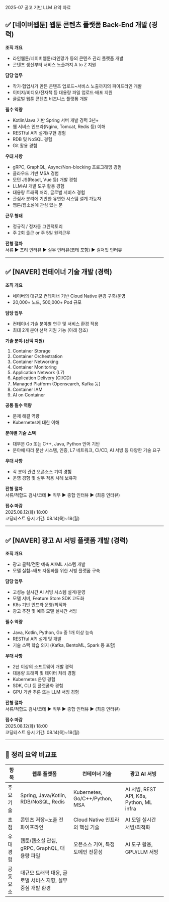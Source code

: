 2025-07 공고 기반
LLM 요약 자료

## ✅ [네이버웹툰] 웹툰 콘텐츠 플랫폼 Back-End 개발 (경력)

**조직 개요**

- 라인웹툰/네이버웹툰/라인망가 등의 콘텐츠 관리 플랫폼 개발
- 콘텐츠 생산부터 서비스 노출까지 A to Z 지원

**담당 업무**

- 작가·협업사가 만든 콘텐츠 업로드~서비스 노출까지의 파이프라인 개발
- 이미지/비디오/전자책 등 대용량 파일 업로드·배포 지원
- 글로벌 웹툰 콘텐츠 비즈니스 플랫폼 개발

**필수 역량**

- Kotlin/Java 기반 Spring 서버 개발 경력 3년+
- 웹 서비스 인프라(Nginx, Tomcat, Redis 등) 이해
- RESTful API 설계/구현 경험
- RDB 및 NoSQL 경험
- Git 활용 경험

**우대 사항**

- gRPC, GraphQL, Async/Non-blocking 프로그래밍 경험
- 클라우드 기반 MSA 경험
- 모던 JS(React, Vue 등) 개발 경험
- LLM·AI 개발 도구 활용 경험
- 대용량 트래픽 처리, 글로벌 서비스 경험
- 관심사 분리에 기반한 유연한 시스템 설계 가능자
- 웹툰/웹소설에 관심 있는 분
    

**근무 형태**

- 정규직 / 정자동 그린팩토리
- 주 2회 출근 or 주 5일 원격근무
    

**전형 절차**  
서류 ▶ 프리 인터뷰 ▶ 실무 인터뷰(코테 포함) ▶ 컬쳐핏 인터뷰

---

## ✅ [NAVER] 컨테이너 기술 개발 (경력)

**조직 개요**
- 네이버의 대규모 컨테이너 기반 Cloud Native 환경 구축/운영
- 20,000+ 노드, 500,000+ Pod 규모
    

**담당 업무**
- 컨테이너 기술 분야별 연구 및 서비스 환경 적용
- 최대 2개 분야 선택 지원 가능 (아래 참조)
    

**기술 분야 (선택 지원)**

1. Container Storage
2. Container Orchestration
3. Container Networking
4. Container Monitoring
5. Application Network (L7)
6. Application Delivery (CI/CD)
7. Managed Platform (Opensearch, Kafka 등)
8. Container IAM
9. AI on Container
    

**공통 필수 역량**
- 문제 해결 역량
- Kubernetes에 대한 이해
    

**분야별 기술 스택**
- 대부분 Go 또는 C++, Java, Python 언어 기반
- 분야에 따라 분산 시스템, 인증, L7 네트워크, CI/CD, AI 서빙 등 다양한 기술 요구
    

**우대 사항**

- 각 분야 관련 오픈소스 기여 경험
- 운영 경험 및 실무 적용 사례 보유자
    

**전형 절차**  
서류/적합도 검사/코테 ▶ 직무 ▶ 종합 인터뷰 ▶ (최종 인터뷰)

**접수 마감**  
2025.08.12(화) 18:00  
코딩테스트 응시 기간: 08.14(목)~18(월)

---

## ✅ [NAVER] 광고 AI 서빙 플랫폼 개발 (경력)

**조직 개요**

- 광고 클릭/전환 예측 AI/ML 시스템 개발
- 모델 실험~배포 자동화를 위한 서빙 플랫폼 구축
    

**담당 업무**

- 고성능 실시간 AI 서빙 시스템 설계/운영
- 모델 서버, Feature Store SDK 고도화
- K8s 기반 인프라 운영/최적화
- 광고 추천 및 예측 모델 실시간 서빙
    

**필수 역량**
- Java, Kotlin, Python, Go 중 1개 이상 능숙
- RESTful API 설계 및 개발
- 기술 스택 학습 의지 (Kafka, BentoML, Spark 등 포함)
    

**우대 사항**

- 2년 이상의 소프트웨어 개발 경력
- 대용량 트래픽 및 데이터 처리 경험
- Kubernetes 운영 경험
- SDK, CLI 등 플랫폼화 경험
- GPU 기반 추론 또는 LLM 서빙 경험
    

**전형 절차**  
서류/적합도 검사/코테 ▶ 직무 ▶ 종합 인터뷰 ▶ (최종 인터뷰)

**접수 마감**  
2025.08.12(화) 18:00  
코딩테스트 응시 기간: 08.14(목)~18(월)

---

## 🧭 정리 요약 비교표

| 항목    | 웹툰 플랫폼                                | 컨테이너 기술                        | 광고 AI 서빙                               |
| ----- | ------------------------------------- | ------------------------------ | -------------------------------------- |
| 주요 기술 | Spring, Java/Kotlin, RDB/NoSQL, Redis | Kubernetes, Go/C++/Python, MSA | AI 서빙, REST API, K8s, Python, ML infra |
| 초점    | 콘텐츠 저장~노출 전 파이프라인                     | Cloud Native 인프라의 핵심 기술        | AI 모델 실시간 서빙/최적화                       |
| 우대 경험 | 웹툰/웹소설 관심, gRPC, GraphQL, 대용량 파일      | 오픈소스 기여, 특정 도메인 전문성            | AI 도구 활용, GPU/LLM 서빙                   |
| 공통 요소 | 대규모 트래픽 대응, 글로벌 서비스 지향, 실무 중심 개발 환경   |                                |                                        |
